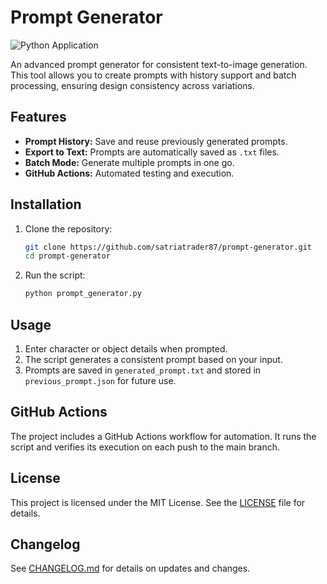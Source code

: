 # Prompt Generator

![Python Application](https://github.com/satriatrader87/prompt-generator/workflows/Python%20Application/badge.svg)

An advanced prompt generator for consistent text-to-image generation. This tool allows you to create prompts with history support and batch processing, ensuring design consistency across variations.

## Features
- **Prompt History:** Save and reuse previously generated prompts.
- **Export to Text:** Prompts are automatically saved as `.txt` files.
- **Batch Mode:** Generate multiple prompts in one go.
- **GitHub Actions:** Automated testing and execution.

## Installation
1. Clone the repository:
   ```bash
   git clone https://github.com/satriatrader87/prompt-generator.git
   cd prompt-generator
   ```
2. Run the script:
   ```bash
   python prompt_generator.py
   ```

## Usage
1. Enter character or object details when prompted.
2. The script generates a consistent prompt based on your input.
3. Prompts are saved in `generated_prompt.txt` and stored in `previous_prompt.json` for future use.

## GitHub Actions
The project includes a GitHub Actions workflow for automation. It runs the script and verifies its execution on each push to the main branch.

## License
This project is licensed under the MIT License. See the [LICENSE](LICENSE) file for details.

## Changelog
See [CHANGELOG.md](CHANGELOG.md) for details on updates and changes.
